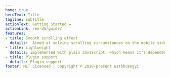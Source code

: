 ```yaml
---
home: true
heroText: Title
tagline: subTitle
actionText: Getting Started →
actionLink: /en-US/guide/
features:
- title: Smooth scrolling effect
  details:  Aimed at solving scrolling circumstances on the mobile side (PC supported already).
- title: Lightweight
  details: implemented with plain JavaScript, which means it's dependency free. The size of compiled code is 63 KB, 35 KB after compressed, and only 9KB after gzip. better-scroll is a really lightweight JavaScript lib.
- title: Plugin support
  details: Plugin support
footer: MIT Licensed | Copyright © 2018-present ustbhuangyi
---
```

